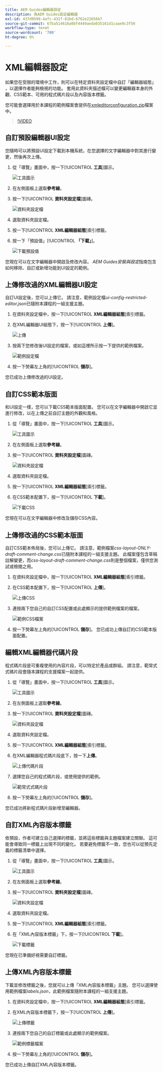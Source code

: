 ```yaml
---
title: AEM Guides編輯器設定
description: 為AEM Guides設定編輯器
exl-id: 437d9598-4afc-431f-81bd-6762e22656b7
source-git-commit: 67ba514616a0bf4449aeda035161d1caae0c3f50
workflow-type: tm+mt
source-wordcount: '780'
ht-degree: 0%

---
```


# XML編輯器設定

如果您在受限的環境中工作，則可以在特定資料夾設定檔中自訂「編輯器組態」 ，以選擇作者能夠檢視的功能。 套用此資料夾描述檔可以變更編輯器本身的外觀、CSS範本、可用的程式碼片段以及內容版本標籤。

您可能會選擇用於本課程的範例檔案會提供在[xmleditorconfiguration.zip](assets/xmleditorconfiguration.zip)檔案中。

>[!VIDEO](https://video.tv.adobe.com/v/342762?quality=12&learn=on)

## 自訂預設編輯器UI設定

您隨時可以將預設UI設定下載到本機系統，在您選擇的文字編輯器中對其進行變更，然後再次上傳。

1. 從「導覽」畫面中，按一下&#x200B;[!UICONTROL **工具**]&#x200B;圖示。

   ![工具圖示](images/reuse/tools-icon.png)

1. 在左側面板上選取&#x200B;**參考線**。

1. 按一下&#x200B;[!UICONTROL **資料夾設定檔**]&#x200B;圖磚。

   ![資料夾設定檔](images/reuse/folder-profiles-tile.png)

1. 選取資料夾設定檔。

1. 按一下&#x200B;[!UICONTROL **XML編輯器組態**]&#x200B;索引標籤。

1. 按一下「預設值」[!UICONTROL **「下載」**]。

   ![下載預設值](images/lesson-4/download-default.png)

您現在可以在文字編輯器中開啟及修改內容。 _AEM Guides安裝與設定_&#x200B;指南包含如何移除、自訂或新增功能到UI設定的範例。

## 上傳修改過的XML編輯器UI設定

自訂UI設定後，您可以上傳它。 請注意，範例設定檔&#x200B;_ui-config-restricted-editor.json_&#x200B;已隨附本課程的一組支援主題。

1. 在資料夾設定檔中，按一下&#x200B;[!UICONTROL **XML編輯器組態**]&#x200B;索引標籤。

1. 在XML編輯器UI組態下，按一下&#x200B;[!UICONTROL **上傳**]。

   ![上傳](images/lesson-4/upload.png)

1. 按兩下您修改後UI設定的檔案，或如這裡所示按一下提供的範例檔案。

   ![範例設定檔](images/lesson-4/sample-config-file.png)

1. 按一下熒幕左上角的&#x200B;[!UICONTROL **儲存**]。

您已成功上傳修改過的UI設定。

## 自訂CSS範本版面

和UI設定一樣，您可以下載CSS範本版面配置。 您可以在文字編輯器中開啟它並進行修改，以在上傳之前自訂主題的外觀和風格。

1. 從「導覽」畫面中，按一下&#x200B;[!UICONTROL **工具**]&#x200B;圖示。

   ![工具圖示](images/reuse/tools-icon.png)

1. 在左側面板上選取&#x200B;**參考線**。

1. 按一下&#x200B;[!UICONTROL **資料夾設定檔**]&#x200B;圖磚。

   ![資料夾設定檔](images/reuse/folder-profiles-tile.png)

1. 選取資料夾設定檔。

1. 按一下&#x200B;[!UICONTROL **XML編輯器組態**]&#x200B;索引標籤。

1. 在CSS範本配置下，按一下&#x200B;[!UICONTROL **下載**]。

   ![下載CSS](images/lesson-4/download-css.png)

您現在可以在文字編輯器中修改及儲存CSS內容。

## 上傳修改過的CSS範本版面

自訂CSS範本佈局後，您可以上傳它。 請注意，範例檔案&#x200B;_css-layout-ONLY-draft-comment-change.css_&#x200B;已隨附本課程的一組支援主題。 此檔案僅包含草稿註解變更，而&#x200B;_css-layout-draft-comment-change.css_&#x200B;則是整個檔案，僅供您測試或檢閱之用。

1. 在資料夾設定檔中，按一下&#x200B;[!UICONTROL **XML編輯器組態**]&#x200B;索引標籤。

1. 在CSS範本配置下，按一下&#x200B;[!UICONTROL **上傳**]。

   ![上傳CSS](images/lesson-4/upload-css.png)

1. 連按兩下您自己的自訂CSS配置或此處顯示的提供範例檔案的檔案。

   ![範例CSS檔案](images/lesson-4/sample-css-file.png)

1. 按一下熒幕左上角的&#x200B;[!UICONTROL **儲存**]。
您已成功上傳自訂的CSS範本版面配置。

## 編輯XML編輯器代碼片段

程式碼片段是可重複使用的內容片段，可以特定於產品或群組。 請注意，範常式式碼片段會隨本課程的支援檔案一起提供。

1. 從「導覽」畫面中，按一下&#x200B;[!UICONTROL **工具**]&#x200B;圖示。

   ![工具圖示](images/reuse/tools-icon.png)

1. 在左側面板上選取&#x200B;**參考線**。

1. 按一下&#x200B;[!UICONTROL **資料夾設定檔**]&#x200B;圖磚。

   ![資料夾設定檔](images/reuse/folder-profiles-tile.png)

1. 選取資料夾設定檔。

1. 按一下&#x200B;[!UICONTROL **XML編輯器組態**]&#x200B;索引標籤。

1. 在XML編輯器程式碼片段底下，按一下&#x200B;**上傳**。

   ![上傳代碼片段](images/lesson-4/upload-snippets.png)

1. 選擇您自己的程式碼片段，或使用提供的範例。

   ![範常式式碼片段](images/lesson-4/sample-snippet.png)

1. 按一下熒幕左上角的&#x200B;[!UICONTROL **儲存**]。

您已成功將新程式碼片段新增至編輯器。

## 自訂XML內容版本標籤

依預設，作者可建立自己選擇的標籤，並將這些標籤與主題檔案建立關聯。 這可能會導致同一標籤上出現不同的變化。 若要避免標籤不一致，您也可以從預先定義的標籤清單中選擇。

1. 從「導覽」畫面中，按一下&#x200B;[!UICONTROL **工具**]&#x200B;圖示。

   ![工具圖示](images/reuse/tools-icon.png)

1. 在左側面板上選取&#x200B;**參考線**。

1. 按一下&#x200B;[!UICONTROL **資料夾設定檔**]&#x200B;圖磚。

   ![資料夾設定檔](images/reuse/folder-profiles-tile.png)

1. 選取資料夾設定檔。

1. 按一下&#x200B;[!UICONTROL **XML編輯器組態**]&#x200B;索引標籤。

1. 在「XML內容版本標籤」下，按一下&#x200B;[!UICONTROL **下載**]。

   ![下載標籤](images/lesson-4/download-labels.png)

您現在已準備好視需要自訂標籤。

## 上傳XML內容版本標籤

下載並修改標籤之後，您就可以上傳「XML內容版本標籤」主題。 您可以選擇使用範例檔案&#x200B;_labels.json_，此範例檔案隨附本課程的一組支援主題。

1. 在資料夾設定檔中，按一下&#x200B;[!UICONTROL **XML編輯器組態**]&#x200B;索引標籤。

1. 在XML內容版本標籤下，按一下&#x200B;[!UICONTROL **上傳**]。

   ![上傳標籤](images/lesson-4/upload-labels.png)

1. 連按兩下您自己的自訂標籤或此處顯示的範例檔案。

   ![範例標籤檔案](images/lesson-4/sample-labels-file.png)

1. 按一下熒幕左上角的&#x200B;[!UICONTROL **儲存**]。

您已成功上傳自訂XML內容版本標籤。
